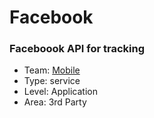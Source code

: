 # Facebook
### Faceboook API for tracking
* Team: [Mobile](../teams/mobile.md)
* Type: service
* Level: Application
* Area: 3rd Party
